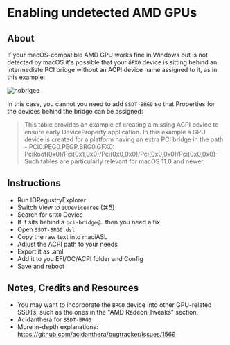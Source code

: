 # Enabling undetected AMD GPUs

## About

If your macOS-compatible AMD GPU works fine in Windows but is not detected by macOS it's possible that your `GFX0` device is sitting behind an intermediate PCI bridge without an ACPI device name assigned to it, as in this example:

![nobrigee](https://user-images.githubusercontent.com/76865553/198371857-78f3e02a-6298-4aae-bfea-b49d4fc75839.png)

In this case, you cannot you need to add `SSDT-BRG0` so that Properties for the devices behind the bridge can be assigned:  

> This table provides an example of creating a missing ACPI device to ensure early DeviceProperty application. In this example a GPU device is created for a platform having an extra PCI bridge in the path - PCI0.PEG0.PEGP.BRG0.GFX0: PciRoot(0x0)/Pci(0x1,0x0)/Pci(0x0,0x0)/Pci(0x0,0x0)/Pci(0x0,0x0)- Such tables are particularly relevant for macOS 11.0 and newer.

## Instructions
- Run IORegustryExplorer
- Switch View to `IODeviceTree` (⌘5)
- Search for `GFX0` Device
- If it sits behind a `pci-bridge@…` then you need a fix
- Open `SSDT-BRG0.dsl`
- Copy the raw text into maciASL
- Adjust the ACPI path to your needs
- Export it as .aml
- Add it to you EFI/OC/ACPI folder and Config
- Save and reboot

## Notes, Credits and Resources
- You may want to incorporate the `BRG0` device into other GPU-related SSDTs, such as the ones in the "AMD Radeon Tweaks" section.
- Acidanthera for `SSDT-BRG0`
- More in-depth explanations: https://github.com/acidanthera/bugtracker/issues/1569 
